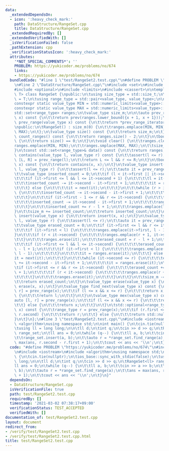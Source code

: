 ```yaml
---
data:
  _extendedDependsOn:
  - icon: ':heavy_check_mark:'
    path: DataStructure/RangeSet.cpp
    title: DataStructure/RangeSet.cpp
  _extendedRequiredBy: []
  _extendedVerifiedWith: []
  _isVerificationFailed: false
  _pathExtension: cpp
  _verificationStatusIcon: ':heavy_check_mark:'
  attributes:
    '*NOT_SPECIAL_COMMENTS*': ''
    PROBLEM: https://yukicoder.me/problems/no/674
    links:
    - https://yukicoder.me/problems/no/674
  bundledCode: "#line 1 \"test/RangeSet2.test.cpp\"\n#define PROBLEM \"https://yukicoder.me/problems/no/674\"\
    \n#line 2 \"DataStructure/RangeSet.cpp\"\n#include <set>\n#include <utility>\n\
    #include <optional>\n#include <limits>\n#include <cassert>\n\ntemplate <class\
    \ T> class RangeSet {\npublic:\n\tusing size_type = std::size_t;\n\tusing value_type\
    \ = T;\n\tusing range_type = std::pair<value_type, value_type>;\n\nprivate:\n\t\
    constexpr static value_type MIN = std::numeric_limits<value_type>::min();\n\t\
    constexpr static value_type MAX = std::numeric_limits<value_type>::max();\n\t\
    std::set<range_type> ranges;\n\tvalue_type size_m;\n\n\tauto prev_range_iterator(value_type\
    \ x) const {\n\t\treturn prev(ranges.lower_bound({x + 1, x + 1}));\n\t}\n\trange_type\
    \ prev_range(value_type x) const {\n\t\treturn *prev_range_iterator(x);\n\t}\n\
    \npublic:\n\tRangeSet() : size_m(0) {\n\t\tranges.emplace(MIN, MIN);\n\t\tranges.emplace(MAX,\
    \ MAX);\n\t};\n\tvalue_type size() const {\n\t\treturn size_m;\n\t}\n\tsize_type\
    \ count_ranges() const {\n\t\treturn ranges.size() - 2;\n\t}\n\tbool empty() const\
    \ {\n\t\treturn size() == 0;\n\t}\n\tvoid clear() {\n\t\tranges.clear();\n\t\t\
    ranges.emplace(MIN, MIN);\n\t\tranges.smplace(MAX, MAX);\n\t\tsize_m = 0;\n\t\
    }\n\tconst std::set<range_type>& data() const {\n\t\treturn ranges;\n\t}\n\tbool\
    \ contains(value_type l, value_type r) const {\n\t\tassert(l <= r);\n\t\tauto\
    \ [L, R] = prev_range(l);\n\t\treturn L <= l && r <= R;\n\t}\n\tbool contains(value_type\
    \ x) const {\n\t\treturn contains(x, x);\n\t}\n\tvalue_type insert(value_type\
    \ l, value_type r) {\n\t\tassert(l <= r);\n\t\tauto it = prev_range_iterator(l);\n\
    \t\tvalue_type inserted_count = 0;\n\t\tif (l < it->first || it->second < r) {\n\
    \t\t\tif (it->first <= l && l <= it->second + 1) {\n\t\t\t\tl = it->first;\n\t\
    \t\t\tinserted_count -= it->second - it->first + 1;\n\t\t\t\tit = ranges.erase(it);\n\
    \t\t\t} else {\n\t\t\t\tit = next(it);\n\t\t\t}\n\t\t\twhile (r > it->second)\
    \ {\n\t\t\t\tinserted_count -= it->second - it->first + 1;\n\t\t\t\tit = ranges.erase(it);\n\
    \t\t\t}\n\t\t\tif (it->first - 1 <= r && r <= it->second) {\n\t\t\t\tr = it->second;\n\
    \t\t\t\tinserted_count -= it->second - it->first + 1;\n\t\t\t\tranges.erase(it);\n\
    \t\t\t}\n\t\t\tinserted_count += r - l + 1;\n\t\t\tranges.emplace(l, r);\n\t\t\
    }\n\t\tsize_m += inserted_count;\n\t\treturn inserted_count;\n\t}\n\tvalue_type\
    \ insert(value_type x) {\n\t\treturn insert(x, x);\n\t}\n\tvalue_type erase(value_type\
    \ l, value_type r) {\n\t\tassert(l <= r);\n\t\tauto it = prev_range_iterator(l);\n\
    \t\tvalue_type erased_count = 0;\n\t\tif (it->first <= l && r <= it->second) {\n\
    \t\t\tif (it->first < l) {\n\t\t\t\tranges.emplace(it->first, l - 1);\n\t\t\t\
    }\n\t\t\tif (r < it->second) {\n\t\t\t\tranges.emplace(r + 1, it->second);\n\t\
    \t\t}\n\t\t\tranges.erase(it);\n\t\t\terased_count = r - l + 1;\n\t\t} else {\n\
    \t\t\tif (it->first <= l && l <= it->second) {\n\t\t\t\terased_count += it->second\
    \ - l + 1;\n\t\t\t\tif (it->first < l) {\n\t\t\t\t\tranges.emplace(it->first,\
    \ l - 1);\n\t\t\t\t}\n\t\t\t\tit = ranges.erase(it);\n\t\t\t} else {\n\t\t\t\t\
    it = next(it);\n\t\t\t}\n\t\t\twhile (it->second <= r) {\n\t\t\t\terased_count\
    \ += it->second - it->first + 1;\n\t\t\t\tit = ranges.erase(it);\n\t\t\t}\n\t\t\
    \tif (it->first <= r && r <= it->second) {\n\t\t\t\terased_count += r - it->first\
    \ + 1;\n\t\t\t\tif (r < it->second) {\n\t\t\t\t\tranges.emplace(r + 1, it->second);\n\
    \t\t\t\t}\n\t\t\t\tranges.erase(it);\n\t\t\t}\n\t\t}\n\t\tsize_m -= erased_count;\n\
    \t\treturn erased_count;\n\t}\n\tvalue_type erase(value_type x) {\n\t\treturn\
    \ erase(x, x);\n\t}\n\tvalue_type find_next(value_type x) const {\n\t\tauto [l,\
    \ r] = prev_range(x);\n\t\tif (l <= x && x <= r) {\n\t\t\treturn x;\n\t\t} else\
    \ {\n\t\t\treturn l;\n\t\t}\n\t}\n\tvalue_type mex(value_type x) const {\n\t\t\
    auto [l, r] = prev_range(x);\n\t\tif (l <= x && x <= r) {\n\t\t\treturn r + 1;\n\
    \t\t} else {\n\t\t\treturn x;\n\t\t}\n\t}\n\tstd::optional<range_type> find_range(value_type\
    \ x) const {\n\t\trange_type r = prev_range(x);\n\t\tif (r.first <= x && x <=\
    \ r.second) {\n\t\t\treturn r;\n\t\t} else {\n\t\t\treturn std::nullopt;\n\t\t\
    }\n\t}\n};\n#line 3 \"test/RangeSet2.test.cpp\"\n#include <iostream>\n#include\
    \ <algorithm>\nusing namespace std;\n\nint main() {\n\tcin.tie(nullptr);\n\tios_base::sync_with_stdio(false);\n\
    \tusing ll = long long;\n\n\tll d;\n\tint q;\n\tcin >> d >> q;\n\tRangeSet<ll>\
    \ range_set;\n\tll ans = 0;\n\twhile (q--) {\n\t\tll a, b;\n\t\tcin >> a >> b;\n\
    \t\trange_set.insert(a, b);\n\t\tauto r = *range_set.find_range(a);\n\t\tans =\
    \ max(ans, r.second - r.first + 1);\n\t\tcout << ans << '\\n';\n\t}\n}\n"
  code: "#define PROBLEM \"https://yukicoder.me/problems/no/674\"\n#include \"./../DataStructure/RangeSet.cpp\"\
    \n#include <iostream>\n#include <algorithm>\nusing namespace std;\n\nint main()\
    \ {\n\tcin.tie(nullptr);\n\tios_base::sync_with_stdio(false);\n\tusing ll = long\
    \ long;\n\n\tll d;\n\tint q;\n\tcin >> d >> q;\n\tRangeSet<ll> range_set;\n\t\
    ll ans = 0;\n\twhile (q--) {\n\t\tll a, b;\n\t\tcin >> a >> b;\n\t\trange_set.insert(a,\
    \ b);\n\t\tauto r = *range_set.find_range(a);\n\t\tans = max(ans, r.second - r.first\
    \ + 1);\n\t\tcout << ans << '\\n';\n\t}\n}"
  dependsOn:
  - DataStructure/RangeSet.cpp
  isVerificationFile: true
  path: test/RangeSet2.test.cpp
  requiredBy: []
  timestamp: '2021-03-02 07:38:17+09:00'
  verificationStatus: TEST_ACCEPTED
  verifiedWith: []
documentation_of: test/RangeSet2.test.cpp
layout: document
redirect_from:
- /verify/test/RangeSet2.test.cpp
- /verify/test/RangeSet2.test.cpp.html
title: test/RangeSet2.test.cpp
---
```

